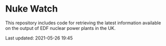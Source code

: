 # Nuke Watch

This repository includes code for retrieving the latest information available on the output of EDF nuclear power plants in the UK.

Last updated: 2021-05-26 19:45